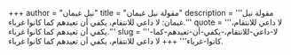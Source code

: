 +++
author = "نيل غيمان"
title = "مقولة نيل غيمان"
description = '''مقولة نيل غيمان: لا داعي للانتقام، يكفي أن تعيدهم كما كانوا غرباء.'''
quote = '''لا داعي للانتقام، يكفي أن تعيدهم كما كانوا غرباء.'''
slug = '''لا-داعي-للانتقام،-يكفي-أن-تعيدهم-كما-كانوا-غرباء'''
+++
لا داعي للانتقام، يكفي أن تعيدهم كما كانوا غرباء.
